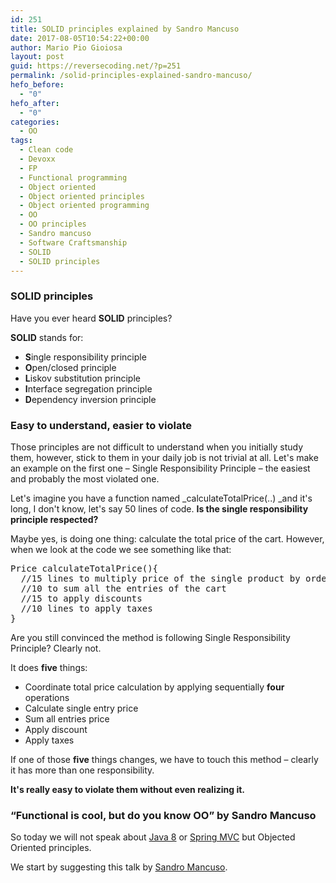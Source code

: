 ```yaml
---
id: 251
title: SOLID principles explained by Sandro Mancuso
date: 2017-08-05T10:54:22+00:00
author: Mario Pio Gioiosa
layout: post
guid: https://reversecoding.net/?p=251
permalink: /solid-principles-explained-sandro-mancuso/
hefo_before:
  - "0"
hefo_after:
  - "0"
categories:
  - OO
tags:
  - Clean code
  - Devoxx
  - FP
  - Functional programming
  - Object oriented
  - Object oriented principles
  - Object oriented programming
  - OO
  - OO principles
  - Sandro mancuso
  - Software Craftsmanship
  - SOLID
  - SOLID principles
---
```

### SOLID principles

Have you ever heard **SOLID** principles?

**SOLID** stands for:

  * **S**ingle responsibility principle
  * **O**pen/closed principle
  * **L**iskov substitution principle
  * **I**nterface segregation principle
  * **D**ependency inversion principle

### Easy to understand, easier to violate

Those principles are not difficult to understand when you initially study them, however, stick to them in your daily job is not trivial at all. Let's make an example on the first one &#8211; Single Responsibility Principle &#8211; the easiest and probably the most violated one.

Let's imagine you have a function named _calculateTotalPrice(..) _and it's long, I don't know, let's say 50 lines of code. **Is the single responsibility principle respected?**

Maybe yes, is doing one thing: calculate the total price of the cart. However, when we look at the code we see something like that:

<pre class="lang:default decode:true">Price calculateTotalPrice(){
  //15 lines to multiply price of the single product by ordered quantity 
  //10 to sum all the entries of the cart
  //15 to apply discounts
  //10 lines to apply taxes
}</pre>

Are you still convinced the method is following Single Responsibility Principle? Clearly not.

It does **five** things:

  * Coordinate total price calculation by applying sequentially **four** operations
  * Calculate single entry price
  * Sum all entries price
  * Apply discount
  * Apply taxes

If one of those **five** things changes, we have to touch this method &#8211; clearly it has more than one responsibility.

**It's really easy to violate them without even realizing it.**

### &#8220;Functional is cool, but do you know OO&#8221; by Sandro Mancuso

So today we will not speak about [Java 8](https://reversecoding.net/category/java-8/) or [Spring MVC](https://reversecoding.net/category/spring-mvc/) but Objected Oriented principles.

We start by suggesting this talk by [Sandro Mancuso](https://twitter.com/sandromancuso).

&nbsp;

<span class="embed-youtube" style="text-align:center; display: block;"></span>